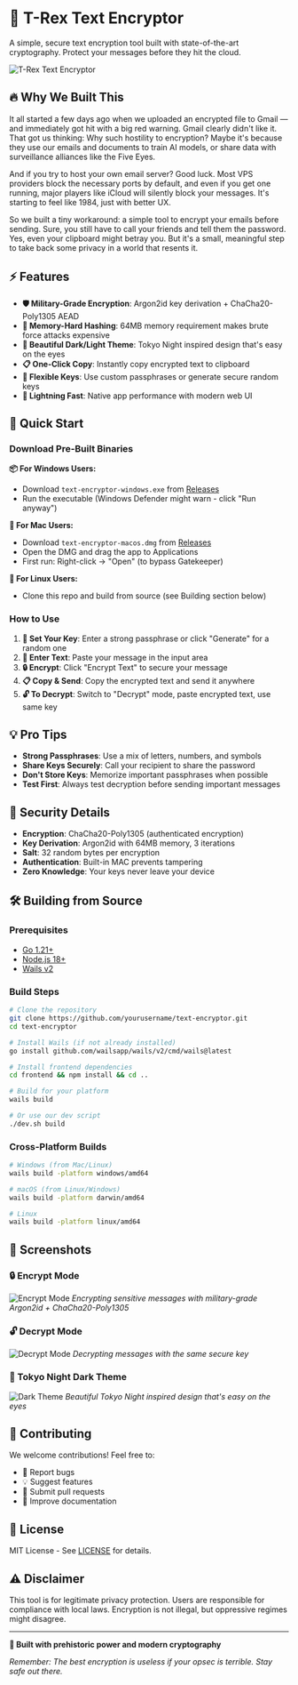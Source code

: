 # 🦕 T-Rex Text Encryptor

A simple, secure text encryption tool built with state-of-the-art cryptography. Protect your messages before they hit the cloud.

![T-Rex Text Encryptor](frontend/src/assets/images/tyrannosaurus-rex.png)

## 🔥 Why We Built This

It all started a few days ago when we uploaded an encrypted file to Gmail — and immediately got hit with a big red warning. Gmail clearly didn't like it. That got us thinking: Why such hostility to encryption? Maybe it's because they use our emails and documents to train AI models, or share data with surveillance alliances like the Five Eyes.

And if you try to host your own email server? Good luck. Most VPS providers block the necessary ports by default, and even if you get one running, major players like iCloud will silently block your messages. It's starting to feel like 1984, just with better UX.

So we built a tiny workaround: a simple tool to encrypt your emails before sending. Sure, you still have to call your friends and tell them the password. Yes, even your clipboard might betray you. But it's a small, meaningful step to take back some privacy in a world that resents it.

## ⚡ Features

- **🛡️ Military-Grade Encryption**: Argon2id key derivation + ChaCha20-Poly1305 AEAD
- **🔐 Memory-Hard Hashing**: 64MB memory requirement makes brute force attacks expensive
- **🌙 Beautiful Dark/Light Theme**: Tokyo Night inspired design that's easy on the eyes
- **📋 One-Click Copy**: Instantly copy encrypted text to clipboard
- **🔑 Flexible Keys**: Use custom passphrases or generate secure random keys
- **🚀 Lightning Fast**: Native app performance with modern web UI

## 🚀 Quick Start

### Download Pre-Built Binaries

**📦 For Windows Users:**
- Download `text-encryptor-windows.exe` from [Releases](../../releases)
- Run the executable (Windows Defender might warn - click "Run anyway")

**🍎 For Mac Users:**
- Download `text-encryptor-macos.dmg` from [Releases](../../releases)  
- Open the DMG and drag the app to Applications
- First run: Right-click → "Open" (to bypass Gatekeeper)

**🐧 For Linux Users:**
- Clone this repo and build from source (see Building section below)

### How to Use

1. **🔑 Set Your Key**: Enter a strong passphrase or click "Generate" for a random one
2. **📝 Enter Text**: Paste your message in the input area
3. **🔒 Encrypt**: Click "Encrypt Text" to secure your message
4. **📋 Copy & Send**: Copy the encrypted text and send it anywhere
5. **🔓 To Decrypt**: Switch to "Decrypt" mode, paste encrypted text, use same key

## 💡 Pro Tips

- **Strong Passphrases**: Use a mix of letters, numbers, and symbols
- **Share Keys Securely**: Call your recipient to share the password
- **Don't Store Keys**: Memorize important passphrases when possible
- **Test First**: Always test decryption before sending important messages

## 🔐 Security Details

- **Encryption**: ChaCha20-Poly1305 (authenticated encryption)
- **Key Derivation**: Argon2id with 64MB memory, 3 iterations
- **Salt**: 32 random bytes per encryption
- **Authentication**: Built-in MAC prevents tampering
- **Zero Knowledge**: Your keys never leave your device

## 🛠️ Building from Source

### Prerequisites
- [Go 1.21+](https://golang.org/dl/)
- [Node.js 18+](https://nodejs.org/)
- [Wails v2](https://wails.io/docs/gettingstarted/installation)

### Build Steps
```bash
# Clone the repository
git clone https://github.com/yourusername/text-encryptor.git
cd text-encryptor

# Install Wails (if not already installed)
go install github.com/wailsapp/wails/v2/cmd/wails@latest

# Install frontend dependencies
cd frontend && npm install && cd ..

# Build for your platform
wails build

# Or use our dev script
./dev.sh build
```

### Cross-Platform Builds
```bash
# Windows (from Mac/Linux)
wails build -platform windows/amd64

# macOS (from Linux/Windows) 
wails build -platform darwin/amd64

# Linux
wails build -platform linux/amd64
```

## 🎨 Screenshots

### 🔒 Encrypt Mode
![Encrypt Mode](screenshots/encrypt-mode.png)
*Encrypting sensitive messages with military-grade Argon2id + ChaCha20-Poly1305*

### 🔓 Decrypt Mode  
![Decrypt Mode](screenshots/decrypt-mode.png)
*Decrypting messages with the same secure key*

### 🌙 Tokyo Night Dark Theme
![Dark Theme](screenshots/dark-theme.png)
*Beautiful Tokyo Night inspired design that's easy on the eyes*

## 🤝 Contributing

We welcome contributions! Feel free to:
- 🐛 Report bugs
- 💡 Suggest features  
- 🔧 Submit pull requests
- 📖 Improve documentation

## 📜 License

MIT License - See [LICENSE](LICENSE) for details.

## ⚠️ Disclaimer

This tool is for legitimate privacy protection. Users are responsible for compliance with local laws. Encryption is not illegal, but oppressive regimes might disagree.

---

**🦕 Built with prehistoric power and modern cryptography**

*Remember: The best encryption is useless if your opsec is terrible. Stay safe out there.*
